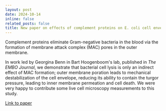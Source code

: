 ```yaml
---
layout: post
date: 2024-10-14
inline: false
related_posts: false
title: New paper on effects of complement proteins on E. coli cell envelope
---
```

Complement proteins eliminate Gram-negative bacteria in the blood via the formation of membrane attack complex (MAC) pores in the outer membrane. 

In work led by Georgina Benn in Bart Hoogenboom's lab, published in *The EMBO Journal*, we demonstrate that bacterial cell lysis is only an indirect effect of MAC formation; outer membrane poration leads to mechanical destabilization of the cell envelope, reducing its ability to contain the turgor pressure, leading to inner membrane permeation and cell death. We were very happy to contribute some live cell microscopy measurements to this study. 

[Link to paper](https://www.embopress.org/doi/full/10.1038/s44318-024-00266-3)